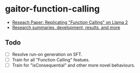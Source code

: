 # gaitor-function-calling
- [Reseach Paper: Replicating "Function Calling" on Llama 2](https://drive.google.com/file/d/1diYy1W6bhJa7jjShHL-P9A_d2_dj7ai3/view?usp=sharing)
- [Research summaries, development, results, and more](https://www.kuoly.com/ctg/5b9b7430-37cf-49d2-a02b-0b86e095d124)

## Todo
- [ ] Resolve run-on generation on SFT.
- [ ] Train for all "Function Calling" featues.
- [ ] Train for "isConsequential" and other more novel behaviours.
